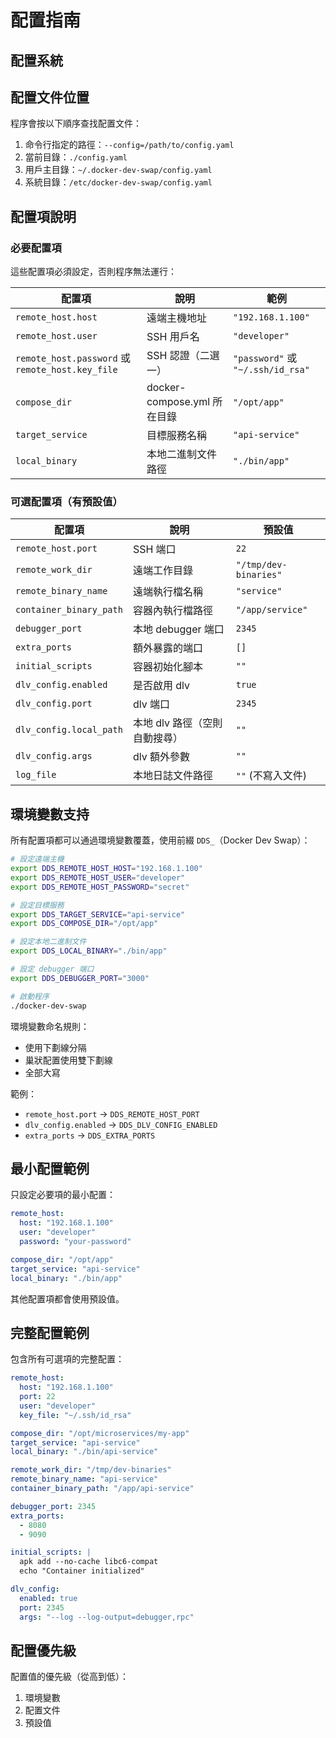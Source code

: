 # 配置指南

## 配置系統
## 配置文件位置

程序會按以下順序查找配置文件：

1. 命令行指定的路徑：`--config=/path/to/config.yaml`
2. 當前目錄：`./config.yaml`
3. 用戶主目錄：`~/.docker-dev-swap/config.yaml`
4. 系統目錄：`/etc/docker-dev-swap/config.yaml`

## 配置項說明
### 必要配置項

這些配置項必須設定，否則程序無法運行：

| 配置項 | 說明 | 範例 |
|--------|------|------|
| `remote_host.host` | 遠端主機地址 | `"192.168.1.100"` |
| `remote_host.user` | SSH 用戶名 | `"developer"` |
| `remote_host.password` 或 `remote_host.key_file` | SSH 認證（二選一） | `"password"` 或 `"~/.ssh/id_rsa"` |
| `compose_dir` | docker-compose.yml 所在目錄 | `"/opt/app"` |
| `target_service` | 目標服務名稱 | `"api-service"` |
| `local_binary` | 本地二進制文件路徑 | `"./bin/app"` |

### 可選配置項（有預設值）

| 配置項 | 說明 | 預設值 |
|--------|------|--------|
| `remote_host.port` | SSH 端口 | `22` |
| `remote_work_dir` | 遠端工作目錄 | `"/tmp/dev-binaries"` |
| `remote_binary_name` | 遠端執行檔名稱 | `"service"` |
| `container_binary_path` | 容器內執行檔路徑 | `"/app/service"` |
| `debugger_port` | 本地 debugger 端口 | `2345` |
| `extra_ports` | 額外暴露的端口 | `[]` |
| `initial_scripts` | 容器初始化腳本 | `""` |
| `dlv_config.enabled` | 是否啟用 dlv | `true` |
| `dlv_config.port` | dlv 端口 | `2345` |
| `dlv_config.local_path` | 本地 dlv 路徑（空則自動搜尋） | `""` |
| `dlv_config.args` | dlv 額外參數 | `""` |
| `log_file` | 本地日誌文件路徑 | `""` (不寫入文件) |

## 環境變數支持

所有配置項都可以通過環境變數覆蓋，使用前綴 `DDS_`（Docker Dev Swap）：

```bash
# 設定遠端主機
export DDS_REMOTE_HOST_HOST="192.168.1.100"
export DDS_REMOTE_HOST_USER="developer"
export DDS_REMOTE_HOST_PASSWORD="secret"

# 設定目標服務
export DDS_TARGET_SERVICE="api-service"
export DDS_COMPOSE_DIR="/opt/app"

# 設定本地二進制文件
export DDS_LOCAL_BINARY="./bin/app"

# 設定 debugger 端口
export DDS_DEBUGGER_PORT="3000"

# 啟動程序
./docker-dev-swap
```

環境變數命名規則：
- 使用下劃線分隔
- 巢狀配置使用雙下劃線
- 全部大寫

範例：
- `remote_host.port` → `DDS_REMOTE_HOST_PORT`
- `dlv_config.enabled` → `DDS_DLV_CONFIG_ENABLED`
- `extra_ports` → `DDS_EXTRA_PORTS`

## 最小配置範例

只設定必要項的最小配置：

```yaml
remote_host:
  host: "192.168.1.100"
  user: "developer"
  password: "your-password"

compose_dir: "/opt/app"
target_service: "api-service"
local_binary: "./bin/app"
```

其他配置項都會使用預設值。

## 完整配置範例

包含所有可選項的完整配置：

```yaml
remote_host:
  host: "192.168.1.100"
  port: 22
  user: "developer"
  key_file: "~/.ssh/id_rsa"

compose_dir: "/opt/microservices/my-app"
target_service: "api-service"
local_binary: "./bin/api-service"

remote_work_dir: "/tmp/dev-binaries"
remote_binary_name: "api-service"
container_binary_path: "/app/api-service"

debugger_port: 2345
extra_ports:
  - 8080
  - 9090

initial_scripts: |
  apk add --no-cache libc6-compat
  echo "Container initialized"

dlv_config:
  enabled: true
  port: 2345
  args: "--log --log-output=debugger,rpc"
```

## 配置優先級

配置值的優先級（從高到低）：

1. 環境變數
2. 配置文件
3. 預設值
